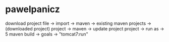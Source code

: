 # pawelpanicz

download project
file -> import -> maven -> existing maven projects -> (downloaded project)
project -> maven -> update project
project -> run as -> 5 maven build -> goals -> "tomcat7:run"
